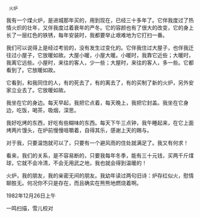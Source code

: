      火炉 

  我有一个煤火炉，是进城那年买的，用到现在，已经三十多年了。它伴我度过了热情火炽的壮年，又伴我度过着衰年的严冬。它的容颜也有了很大的改变，它的身上长了一层红色的铁锈，每年安装时，我都要举止艰难地为它打扫一番。 

  我们可以说得上是经过考验的，没有发生过变化的。它伴我住过大屋子，也伴我迁往过小屋子，它放暖如故。大屋小暖，小屋大暖。小暖时，我靠它近些；大暖时，我离它远些。小屋时，来往的客人，少一些；大屋时，来往的客人，多一些。它都看到了。它放暖如故。 

  它看到，和我同住的人，有的死去了，有的离去了，有的买制了新的火炉，另外安家立业去了。它放暖如故。 

  我坐在它的身边。每天早起，我把它点着，每天晚上，我把它封盖。我坐在它身边，吃饭，喝茶，吸烟，深思。 

  我好吃烤的东西，好吃有些糊味的东西。每天下午三点钟，我午睡起来，在它上面烤两片馒头，在炉前慢慢咀嚼着，自得其乐，感谢上天的赐与。 

  对于我，只要温饱就可以了，只要有一个避风雨的住处就满足了。我又有何求！ 

  看来，我们的关系，是不容易断的，只要我每年冬季，能有三十元钱，买两千斤煤球，它就不会冷清，不会无用武之地，我也就会得到温暖的！ 

  火炉，我的朋友，我的亲密无间的朋友。我幼年读过两句旧诗：炉存红似火，慰情聊胜无。何况你不只是存在，而且确实在熊熊地燃烧着啊。 

  1982年12月26日上午 

  一鸣扫描，雪儿校对 


